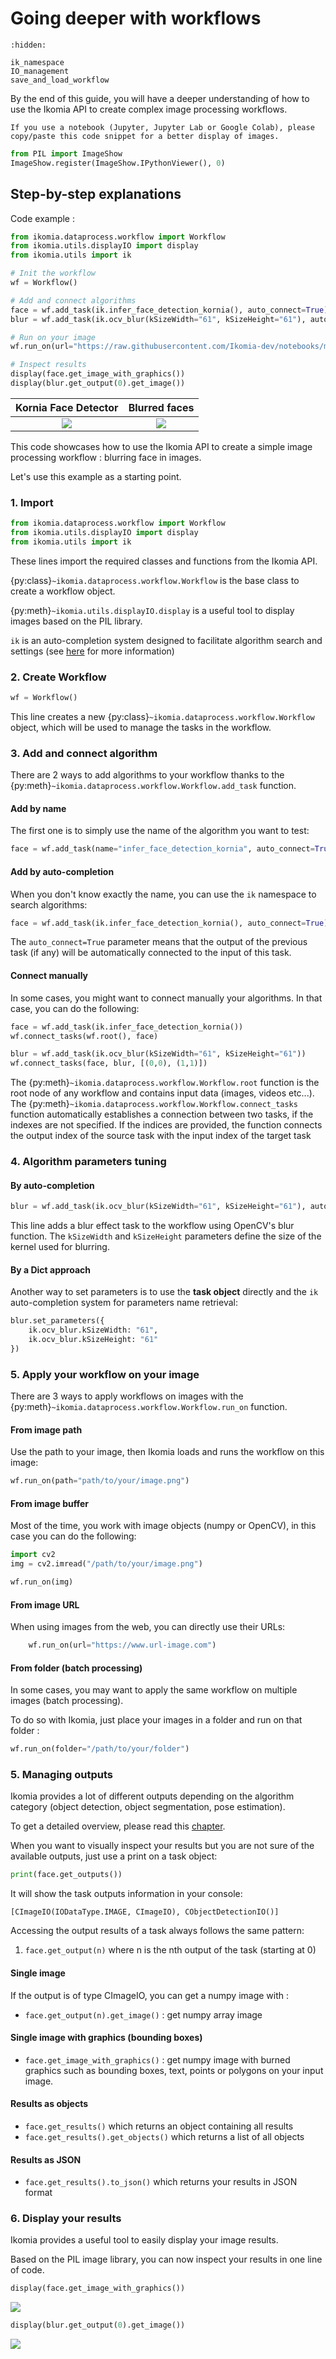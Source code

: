 # Going deeper with workflows

```{toctree}
:hidden:

ik_namespace
IO_management
save_and_load_workflow
```

By the end of this guide, you will have a deeper understanding of how to use the Ikomia API to create complex image processing workflows.

```{important}
If you use a notebook (Jupyter, Jupyter Lab or Google Colab), please copy/paste this code snippet for a better display of images.
```
```python
from PIL import ImageShow
ImageShow.register(ImageShow.IPythonViewer(), 0)
```
## Step-by-step explanations

Code example :
```python
from ikomia.dataprocess.workflow import Workflow
from ikomia.utils.displayIO import display
from ikomia.utils import ik

# Init the workflow
wf = Workflow()

# Add and connect algorithms
face = wf.add_task(ik.infer_face_detection_kornia(), auto_connect=True)
blur = wf.add_task(ik.ocv_blur(kSizeWidth="61", kSizeHeight="61"), auto_connect=True)

# Run on your image
wf.run_on(url="https://raw.githubusercontent.com/Ikomia-dev/notebooks/main/examples/img/img_people.jpg")

# Inspect results
display(face.get_image_with_graphics())
display(blur.get_output(0).get_image())
```
Kornia Face Detector       |  Blurred faces
:-------------------------:|:-------------------------:
![](../_static/img_face.jpg)  |  ![](../_static/img_blur.jpg)

This code showcases how to use the Ikomia API to create a simple image processing workflow : blurring face in images.

Let's use this example as a starting point.
 
### 1. Import
```python
from ikomia.dataprocess.workflow import Workflow
from ikomia.utils.displayIO import display
from ikomia.utils import ik
```
These lines import the required classes and functions from the Ikomia API.

{py:class}`~ikomia.dataprocess.workflow.Workflow` is the base class to create a workflow object.

{py:meth}`~ikomia.utils.displayIO.display` is a useful tool to display images based on the PIL library.

`ik` is an auto-completion system designed to facilitate algorithm search and settings (see [here](ik_namespace) for more information)

### 2. Create Workflow
```python
wf = Workflow()
```
This line creates a new {py:class}`~ikomia.dataprocess.workflow.Workflow` object, which will be used to manage the tasks in the workflow.

### 3. Add and connect algorithm

There are 2 ways to add algorithms to your workflow thanks to the {py:meth}`~ikomia.dataprocess.workflow.Workflow.add_task` function.

#### Add by name

The first one is to simply use the name of the algorithm you want to test:

```python
face = wf.add_task(name="infer_face_detection_kornia", auto_connect=True) 
```

#### Add by auto-completion

When you don't know exactly the name, you can use the `ik` namespace to search algorithms:

```python
face = wf.add_task(ik.infer_face_detection_kornia(), auto_connect=True) 
```

The `auto_connect=True` parameter means that the output of the previous task (if any) will be automatically connected to the input of this task.

#### Connect manually

In some cases, you might want to connect manually your algorithms. In that case, you can do the following:
```python
face = wf.add_task(ik.infer_face_detection_kornia())
wf.connect_tasks(wf.root(), face)

blur = wf.add_task(ik.ocv_blur(kSizeWidth="61", kSizeHeight="61"))
wf.connect_tasks(face, blur, [(0,0), (1,1)])
```
The {py:meth}`~ikomia.dataprocess.workflow.Workflow.root` function is the root node of any workflow and contains input data (images, videos etc...).
The {py:meth}`~ikomia.dataprocess.workflow.Workflow.connect_tasks` function automatically establishes a connection between two tasks, if the indexes are not specified. 
If the indices are provided, the function connects the output index of the source task with the input index of the target task

### 4. Algorithm parameters tuning

#### By auto-completion

```python
blur = wf.add_task(ik.ocv_blur(kSizeWidth="61", kSizeHeight="61"), auto_connect=True)
```
This line adds a blur effect task to the workflow using OpenCV's blur function. 
The `kSizeWidth` and `kSizeHeight` parameters define the size of the kernel used for blurring.

#### By a Dict approach

Another way to set parameters is to use the **task object** directly and the `ik` auto-completion system for parameters name retrieval:
```python
blur.set_parameters({
    ik.ocv_blur.kSizeWidth: "61",
    ik.ocv_blur.kSizeHeight: "61"
})
```

### 5. Apply your workflow on your image 

There are 3 ways to apply workflows on images with the {py:meth}`~ikomia.dataprocess.workflow.Workflow.run_on` function.

#### From image path

Use the path to your image, then Ikomia loads and runs the workflow on this image:
```python
wf.run_on(path="path/to/your/image.png")
```

#### From image buffer

Most of the time, you work with image objects (numpy or OpenCV), in this case you can do the following:
```python
import cv2
img = cv2.imread("/path/to/your/image.png")

wf.run_on(img)
```

#### From image URL

When using images from the web, you can directly use their URLs:
```python
    wf.run_on(url="https://www.url-image.com")
```

#### From folder (batch processing)

In some cases, you may want to apply the same workflow on multiple images (batch processing).

To do so with Ikomia, just place your images in a folder and run on that folder :
```python
wf.run_on(folder="/path/to/your/folder")
```

### 5. Managing outputs

Ikomia provides a lot of different outputs depending on the algorithm category (object detection, object segmentation, pose estimation).

To get a detailed overview, please read this [chapter](IO_management).

When you want to visually inspect your results but you are not sure of the available outputs, just use a print on a task object:
```python
print(face.get_outputs())
```
It will show the task outputs information in your console:

```shell
[CImageIO(IODataType.IMAGE, CImageIO), CObjectDetectionIO()]
```

Accessing the output results of a task always follows the same pattern:
1. `face.get_output(n)` where n is the nth output of the task (starting at 0)

#### Single image

If the output is of type CImageIO, you can get a numpy image with :

* `face.get_output(n).get_image()` : get numpy array image

#### Single image with graphics (bounding boxes)

* `face.get_image_with_graphics()` : get numpy image with burned graphics such as bounding boxes, text, points or polygons on your input image.

#### Results as objects

* `face.get_results()` which returns an object containing all results
* `face.get_results().get_objects()` which returns a list of all objects

#### Results as JSON

* `face.get_results().to_json()` which returns your results in JSON format


### 6. Display your results

Ikomia provides a useful tool to easily display your image results.

Based on the PIL image library, you can now inspect your results in one line of code.
```python
display(face.get_image_with_graphics())
```
![](../_static/img_face.jpg) 
```python
display(blur.get_output(0).get_image())
```
![](../_static/img_blur.jpg)

